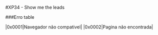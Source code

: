 #XP34 - Show me the leads




















###Erro table

|0x0001|Navegador não compativel|
|0x0002|Pagina não encontrada|
